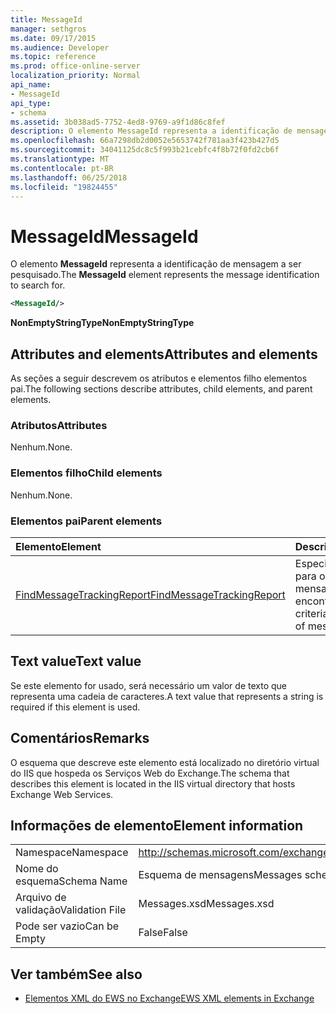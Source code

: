 ```yaml
---
title: MessageId
manager: sethgros
ms.date: 09/17/2015
ms.audience: Developer
ms.topic: reference
ms.prod: office-online-server
localization_priority: Normal
api_name:
- MessageId
api_type:
- schema
ms.assetid: 3b038ad5-7752-4ed8-9769-a9f1d86c8fef
description: O elemento MessageId representa a identificação de mensagem a ser pesquisado.
ms.openlocfilehash: 66a7298db2d0052e5653742f781aa3f423b427d5
ms.sourcegitcommit: 34041125dc8c5f993b21cebfc4f8b72f0fd2cb6f
ms.translationtype: MT
ms.contentlocale: pt-BR
ms.lasthandoff: 06/25/2018
ms.locfileid: "19824455"
---
```

# <a name="messageid"></a><span data-ttu-id="c8f34-103">MessageId</span><span class="sxs-lookup"><span data-stu-id="c8f34-103">MessageId</span></span>

<span data-ttu-id="c8f34-104">O elemento **MessageId** representa a identificação de mensagem a ser pesquisado.</span><span class="sxs-lookup"><span data-stu-id="c8f34-104">The **MessageId** element represents the message identification to search for.</span></span> 
  
```XML
<MessageId/>
```

 <span data-ttu-id="c8f34-105">**NonEmptyStringType**</span><span class="sxs-lookup"><span data-stu-id="c8f34-105">**NonEmptyStringType**</span></span>
## <a name="attributes-and-elements"></a><span data-ttu-id="c8f34-106">Attributes and elements</span><span class="sxs-lookup"><span data-stu-id="c8f34-106">Attributes and elements</span></span>

<span data-ttu-id="c8f34-107">As seções a seguir descrevem os atributos e elementos filho elementos pai.</span><span class="sxs-lookup"><span data-stu-id="c8f34-107">The following sections describe attributes, child elements, and parent elements.</span></span>
  
### <a name="attributes"></a><span data-ttu-id="c8f34-108">Atributos</span><span class="sxs-lookup"><span data-stu-id="c8f34-108">Attributes</span></span>

<span data-ttu-id="c8f34-109">Nenhum.</span><span class="sxs-lookup"><span data-stu-id="c8f34-109">None.</span></span>
  
### <a name="child-elements"></a><span data-ttu-id="c8f34-110">Elementos filho</span><span class="sxs-lookup"><span data-stu-id="c8f34-110">Child elements</span></span>

<span data-ttu-id="c8f34-111">Nenhum.</span><span class="sxs-lookup"><span data-stu-id="c8f34-111">None.</span></span>
  
### <a name="parent-elements"></a><span data-ttu-id="c8f34-112">Elementos pai</span><span class="sxs-lookup"><span data-stu-id="c8f34-112">Parent elements</span></span>

|<span data-ttu-id="c8f34-113">**Elemento**</span><span class="sxs-lookup"><span data-stu-id="c8f34-113">**Element**</span></span>|<span data-ttu-id="c8f34-114">**Descrição**</span><span class="sxs-lookup"><span data-stu-id="c8f34-114">**Description**</span></span>|
|:-----|:-----|
|[<span data-ttu-id="c8f34-115">FindMessageTrackingReport</span><span class="sxs-lookup"><span data-stu-id="c8f34-115">FindMessageTrackingReport</span></span>](findmessagetrackingreport.md) <br/> |<span data-ttu-id="c8f34-116">Especifica os critérios para os tipos de mensagens para encontrar.</span><span class="sxs-lookup"><span data-stu-id="c8f34-116">Specifies criteria for the types of messages to find.</span></span>  <br/> |
   
## <a name="text-value"></a><span data-ttu-id="c8f34-117">Text value</span><span class="sxs-lookup"><span data-stu-id="c8f34-117">Text value</span></span>

<span data-ttu-id="c8f34-118">Se este elemento for usado, será necessário um valor de texto que representa uma cadeia de caracteres.</span><span class="sxs-lookup"><span data-stu-id="c8f34-118">A text value that represents a string is required if this element is used.</span></span>
  
## <a name="remarks"></a><span data-ttu-id="c8f34-119">Comentários</span><span class="sxs-lookup"><span data-stu-id="c8f34-119">Remarks</span></span>

<span data-ttu-id="c8f34-120">O esquema que descreve este elemento está localizado no diretório virtual do IIS que hospeda os Serviços Web do Exchange.</span><span class="sxs-lookup"><span data-stu-id="c8f34-120">The schema that describes this element is located in the IIS virtual directory that hosts Exchange Web Services.</span></span>
  
## <a name="element-information"></a><span data-ttu-id="c8f34-121">Informações de elemento</span><span class="sxs-lookup"><span data-stu-id="c8f34-121">Element information</span></span>

|||
|:-----|:-----|
|<span data-ttu-id="c8f34-122">Namespace</span><span class="sxs-lookup"><span data-stu-id="c8f34-122">Namespace</span></span>  <br/> |http://schemas.microsoft.com/exchange/services/2006/messages  <br/> |
|<span data-ttu-id="c8f34-123">Nome do esquema</span><span class="sxs-lookup"><span data-stu-id="c8f34-123">Schema Name</span></span>  <br/> |<span data-ttu-id="c8f34-124">Esquema de mensagens</span><span class="sxs-lookup"><span data-stu-id="c8f34-124">Messages schema</span></span>  <br/> |
|<span data-ttu-id="c8f34-125">Arquivo de validação</span><span class="sxs-lookup"><span data-stu-id="c8f34-125">Validation File</span></span>  <br/> |<span data-ttu-id="c8f34-126">Messages.xsd</span><span class="sxs-lookup"><span data-stu-id="c8f34-126">Messages.xsd</span></span>  <br/> |
|<span data-ttu-id="c8f34-127">Pode ser vazio</span><span class="sxs-lookup"><span data-stu-id="c8f34-127">Can be Empty</span></span>  <br/> |<span data-ttu-id="c8f34-128">False</span><span class="sxs-lookup"><span data-stu-id="c8f34-128">False</span></span>  <br/> |
   
## <a name="see-also"></a><span data-ttu-id="c8f34-129">Ver também</span><span class="sxs-lookup"><span data-stu-id="c8f34-129">See also</span></span>



- [<span data-ttu-id="c8f34-130">Elementos XML do EWS no Exchange</span><span class="sxs-lookup"><span data-stu-id="c8f34-130">EWS XML elements in Exchange</span></span>](ews-xml-elements-in-exchange.md)

